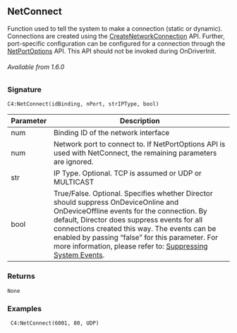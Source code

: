 ## NetConnect

Function used to tell the system to make a connection (static or dynamic). Connections are created using the [CreateNetworkConnection][1] API. Further, port-specific configuration can be configured for a connection through the [NetPortOptions][2] API. This API should not be invoked during OnDriverInit.

###### Available from 1.6.0


### Signature

`C4:NetConnect(idBinding, nPort, strIPType, bool)`


| Parameter | Description                                                                                                                                                                                                                                                                                                                                             |
| --------- | ------------------------------------------------------------------------------------------------------------------------------------------------------------------------------------------------------------------------------------------------------------------------------------------------------------------------------------------------------- |
| num       | Binding ID of the network interface                                                                                                                                                                                                                                                                                                                     |
| num       | Network port to connect to. If NetPortOptions API is used with NetConnect, the remaining parameters are ignored.                                                                                                                                                                                                                                        |
| str       | IP Type. Optional. TCP is assumed or UDP or MULTICAST                                                                                                                                                                                                                                                                                                   |
| bool      | True/False.  Optional. Specifies whether Director should suppress OnDeviceOnline and OnDeviceOffline events for the connection. By default, Director does suppress events for all connections created this way. The events can be enabled by passing “false” for this parameter. For more information, please refer to: [Suppressing System Events][3]. |


### Returns

`None`


### Examples

` C4:NetConnect(6001, 80, UDP)`

[1]:	https://snap-one.github.io/docs-driverworks-api/#serial-and-network-interface-createnetworkconnection
[2]:	https://snap-one.github.io/docs-driverworks-api/#serial-and-network-interface-netportoptions
[3]:	https://snap-one.github.io/docs-driverworks-api/#event-interface-suppressing-system-events